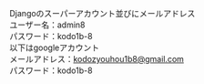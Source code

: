 Djangoのスーパーアカウント並びにメールアドレス<br>
ユーザー名：admin8<br>
パスワード：kodo1b-8<br>
以下はgoogleアカウント<br>
メールアドレス：kodozyouhou1b8@gmail.com<br>
パスワード：kodo1b-8 
